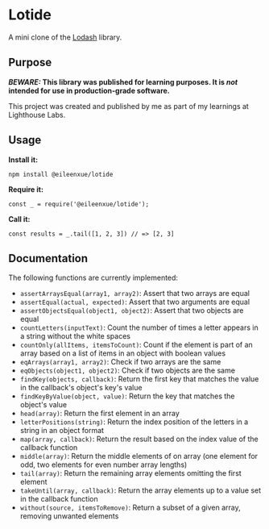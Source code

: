 # Lotide

A mini clone of the [Lodash](https://lodash.com) library.

## Purpose

**_BEWARE:_ This library was published for learning purposes. It is _not_ intended for use in production-grade software.**

This project was created and published by me as part of my learnings at Lighthouse Labs. 

## Usage

**Install it:**

`npm install @eileenxue/lotide`

**Require it:**

`const _ = require('@eileenxue/lotide');`

**Call it:**

`const results = _.tail([1, 2, 3]) // => [2, 3]`

## Documentation

The following functions are currently implemented:

* `assertArraysEqual(array1, array2)`: Assert that two arrays are equal
* `assertEqual(actual, expected)`: Assert that two arguments are equal
* `assertObjectsEqual(object1, object2)`: Assert that two objects are equal
* `countLetters(inputText)`: Count the number of times a letter appears in a string without the white spaces 
* `countOnly(allItems, itemsToCount)`: Count if the element is part of an array based on a list of items in an object with boolean values 
* `eqArrays(array1, array2)`: Check if two arrays are the same
* `eqObjects(object1, object2)`: Check if two objects are the same
* `findKey(objects, callback)`: Return the first key that matches the value in the callback's object's key's value
* `findKeyByValue(object, value)`: Return the key that matches the object's value
* `head(array)`: Return the first element in an array
* `letterPositions(string)`: Return the index position of the letters in a string in an object format
* `map(array, callback)`: Return the result based on the index value of the callback function
* `middle(array)`: Return the middle elements of on array (one element for odd, two elements for even number array lengths)
* `tail(array)`: Return the remaining array elements omitting the first element
* `takeUntil(array, callback)`: Return the array elements up to a value set in the callback function
* `without(source, itemsToRemove)`: Return a subset of a given array, removing unwanted elements
